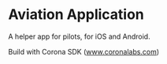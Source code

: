 # Aviation Application

A helper app for pilots, for iOS and Android.

Build with Corona SDK (www.coronalabs.com)
